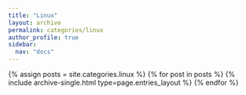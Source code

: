 ```yaml
---
title: "Linux"
layout: archive
permalink: categories/linux
author_profile: true
sidebar:
  nav: "docs"
---
```


{% assign posts = site.categories.linux %}
{% for post in posts %} {% include archive-single.html type=page.entries_layout %} {% endfor %}